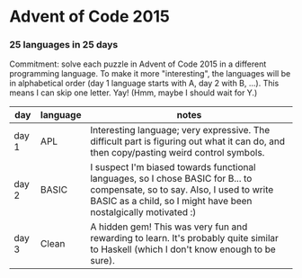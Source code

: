 Advent of Code 2015
===================
### 25 languages in 25 days

Commitment: solve each puzzle in Advent of Code 2015 in a different programming language. To make it more "interesting", the languages will be in alphabetical order (day 1 language starts with A, day 2 with B, ...). This means I can skip one letter. Yay! (Hmm, maybe I should wait for Y.)

day    | language | notes
-------|----------|-------
day 1  | APL      | Interesting language; very expressive. The difficult part is figuring out what it can do, and then copy/pasting weird control symbols.
day 2  | BASIC    | I suspect I'm biased towards functional languages, so I chose BASIC for B... to compensate, so to say. Also, I used to write BASIC as a child, so I might have been nostalgically motivated :)
day 3  | Clean    | A hidden gem! This was very fun and rewarding to learn. It's probably quite similar to Haskell (which I don't know enough to be sure).

